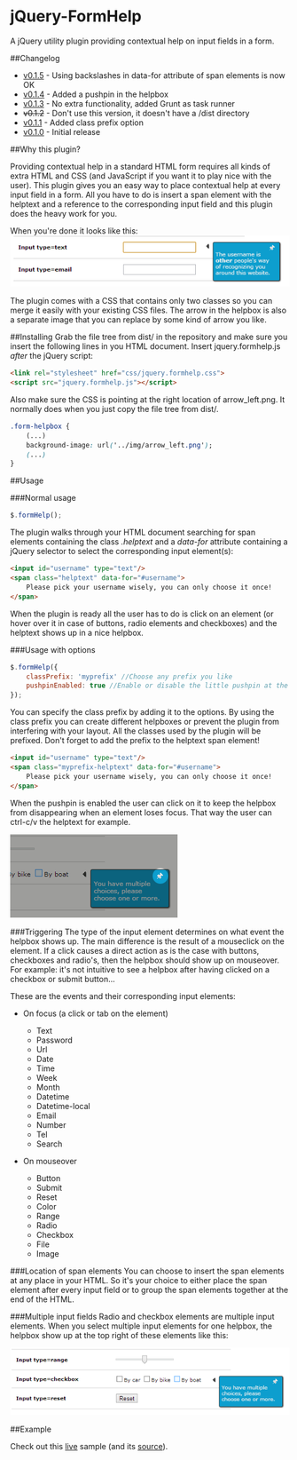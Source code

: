jQuery-FormHelp
=================

A jQuery utility plugin providing contextual help on input fields in a form.

##Changelog
* [v0.1.5](https://github.com/invetek/jquery-formhelp/tree/0.1.5) - Using backslashes in data-for attribute of span elements is now OK
* [v0.1.4](https://github.com/invetek/jquery-formhelp/tree/0.1.4) - Added a pushpin in the helpbox
* [v0.1.3](https://github.com/invetek/jquery-formhelp/tree/0.1.3) - No extra functionality, added Grunt as task runner
* <del>v0.1.2</del> - Don't use this version, it doesn't have a /dist directory
* [v0.1.1](https://github.com/invetek/jquery-formhelp/tree/0.1.1) - Added class prefix option
* [v0.1.0](https://github.com/invetek/jquery-formhelp/tree/0.1.0) - Initial release

##Why this plugin?

Providing contextual help in a standard HTML form requires all kinds of extra HTML and 
CSS (and JavaScript if you want it to play nice with the user). This plugin
gives you an easy way to place contextual help at every input field in a form. 
All you have to do is insert a span element with the helptext and a reference to the corresponding
input field and this plugin does the heavy work for you.

When you're done it looks like this:<br>
![Screenshot of a helpbox](/doc/screenshot_1.png)

The plugin comes with a CSS that contains only two classes so you can merge it easily
with your existing CSS files. The arrow in the helpbox is also a separate image that
you can replace by some kind of arrow you like.

##Installing
Grab the file tree from dist/ in the repository
and make sure you insert the following lines in you HTML document. Insert
jquery.formhelp.js _after_ the jQuery script:

```html
<link rel="stylesheet" href="css/jquery.formhelp.css">
<script src="jquery.formhelp.js"></script>
```

Also make sure the CSS is pointing at the right location of arrow_left.png. It normally
does when you just copy the file tree from dist/.
```css
.form-helpbox {
    (...)
    background-image: url('../img/arrow_left.png');
    (...)
}
```

##Usage

###Normal usage
```javascript
$.formHelp();
```
The plugin walks through your HTML document searching for span elements containing
the class _.helptext_ and a _data-for_ attribute containing a jQuery selector to select
the corresponding input element(s):

```html
<input id="username" type="text"/>
<span class="helptext" data-for="#username">
    Please pick your username wisely, you can only choose it once!
</span>
```

When the plugin is ready all the user has to do is click on an element (or hover over it
in case of buttons, radio elements and checkboxes) and the helptext shows up in a nice helpbox.

###Usage with options
```javascript
$.formHelp({
    classPrefix: 'myprefix' //Choose any prefix you like
    pushpinEnabled: true //Enable or disable the little pushpin at the top right position
});
```

You can specify the class prefix by adding it to the options. By using the class prefix you can
create different helpboxes or prevent the plugin from interfering with your layout. All the classes 
used by the plugin will be prefixed. Don't forget to add the prefix to the helptext span element!

```html
<input id="username" type="text"/>
<span class="myprefix-helptext" data-for="#username">
    Please pick your username wisely, you can only choose it once!
</span>
```

When the pushpin is enabled the user can click on it to keep the helpbox from disappearing
when an element loses focus. That way the user can ctrl-c/v the helptext for example.

![Screenshot of a pushpin](/doc/screenshot_3.png)

###Triggering
The type of the input element determines on what event the helpbox shows up. The main
difference is the result of a mouseclick on the element. If a click causes a direct action
as is the case with buttons, checkboxes and radio's, then the helpbox should show up
on mouseover. For example: it's not intuitive to see a helpbox after having clicked on a 
checkbox or submit button...

These are the events and their corresponding input elements:

* On focus (a click or tab on the element)
  * Text
  * Password
  * Url
  * Date
  * Time
  * Week
  * Month
  * Datetime
  * Datetime-local
  * Email
  * Number
  * Tel
  * Search

* On mouseover
  * Button
  * Submit
  * Reset
  * Color
  * Range
  * Radio
  * Checkbox
  * File
  * Image

###Location of span elements
You can choose to insert the span elements at any place in your HTML. So it's your
choice to either place the span element after every input field or to group the span elements
together at the end of the HTML.

###Multiple input fields
Radio and checkbox elements are multiple input elements. When you select multiple input
elements for one helpbox, the helpbox show up at the top right of these elements like this:<br>

![Screenshot of a helpbox for checkboxes](/doc/screenshot_2.png)

##Example

Check out this [live](http://www.invetek.nl/samples/formhelp) sample (and its [source](sample)).
